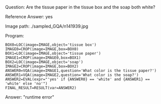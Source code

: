 Question: Are the tissue paper in the tissue box and the soap both white?

Reference Answer: yes

Image path: ./sampled_GQA/n141939.jpg

Program:

```
BOX0=LOC(image=IMAGE,object='tissue box')
IMAGE0=CROP(image=IMAGE,box=BOX0)
BOX1=LOC(image=IMAGE,object='tissue paper')
IMAGE1=CROP(image=IMAGE0,box=BOX1)
BOX2=LOC(image=IMAGE,object='soap')
IMAGE2=CROP(image=IMAGE,box=BOX2)
ANSWER0=VQA(image=IMAGE1,question='What color is the tissue paper?')
ANSWER1=VQA(image=IMAGE2,question='What color is the soap?')
ANSWER2=EVAL(expr="'yes' if {ANSWER0} == 'white' and {ANSWER1} == 'white' else 'no'")
FINAL_RESULT=RESULT(var=ANSWER2)
```
Answer: "runtime error"

